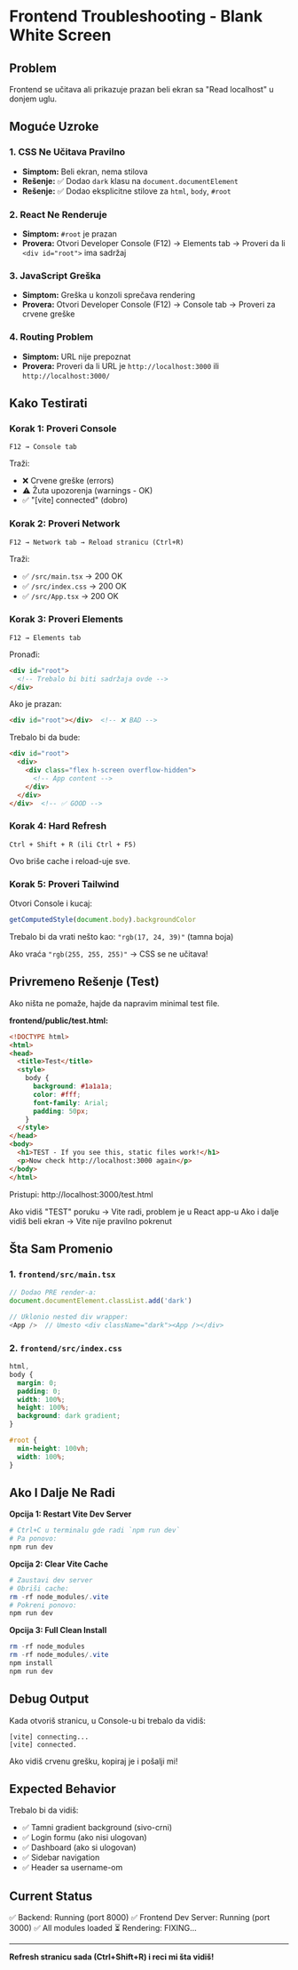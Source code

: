 # Frontend Troubleshooting - Blank White Screen

## Problem
Frontend se učitava ali prikazuje prazan beli ekran sa "Read localhost" u donjem uglu.

## Moguće Uzroke

### 1. CSS Ne Učitava Pravilno
- **Simptom:** Beli ekran, nema stilova
- **Rešenje:** ✅ Dodao `dark` klasu na `document.documentElement`
- **Rešenje:** ✅ Dodao eksplicitne stilove za `html`, `body`, `#root`

### 2. React Ne Renderuje
- **Simptom:** `#root` je prazan
- **Provera:** Otvori Developer Console (F12) → Elements tab → Proveri da li `<div id="root">` ima sadržaj

### 3. JavaScript Greška
- **Simptom:** Greška u konzoli sprečava rendering
- **Provera:** Otvori Developer Console (F12) → Console tab → Proveri za crvene greške

### 4. Routing Problem
- **Simptom:** URL nije prepoznat
- **Provera:** Proveri da li URL je `http://localhost:3000` ili `http://localhost:3000/`

## Kako Testirati

### Korak 1: Proveri Console
```
F12 → Console tab
```
Traži:
- ❌ Crvene greške (errors)
- ⚠️ Žuta upozorenja (warnings - OK)
- ✅ "[vite] connected" (dobro)

### Korak 2: Proveri Network
```
F12 → Network tab → Reload stranicu (Ctrl+R)
```
Traži:
- ✅ `/src/main.tsx` → 200 OK
- ✅ `/src/index.css` → 200 OK
- ✅ `/src/App.tsx` → 200 OK

### Korak 3: Proveri Elements
```
F12 → Elements tab
```
Pronađi:
```html
<div id="root">
  <!-- Trebalo bi biti sadržaja ovde -->
</div>
```

Ako je prazan:
```html
<div id="root"></div>  <!-- ❌ BAD -->
```

Trebalo bi da bude:
```html
<div id="root">
  <div>
    <div class="flex h-screen overflow-hidden">
      <!-- App content -->
    </div>
  </div>
</div>  <!-- ✅ GOOD -->
```

### Korak 4: Hard Refresh
```
Ctrl + Shift + R (ili Ctrl + F5)
```
Ovo briše cache i reload-uje sve.

### Korak 5: Proveri Tailwind
Otvori Console i kucaj:
```javascript
getComputedStyle(document.body).backgroundColor
```
Trebalo bi da vrati nešto kao: `"rgb(17, 24, 39)"` (tamna boja)

Ako vraća `"rgb(255, 255, 255)"` → CSS se ne učitava!

## Privremeno Rešenje (Test)

Ako ništa ne pomaže, hajde da napravim minimal test file.

**frontend/public/test.html:**
```html
<!DOCTYPE html>
<html>
<head>
  <title>Test</title>
  <style>
    body {
      background: #1a1a1a;
      color: #fff;
      font-family: Arial;
      padding: 50px;
    }
  </style>
</head>
<body>
  <h1>TEST - If you see this, static files work!</h1>
  <p>Now check http://localhost:3000 again</p>
</body>
</html>
```

Pristupi: http://localhost:3000/test.html

Ako vidiš "TEST" poruku → Vite radi, problem je u React app-u
Ako i dalje vidiš beli ekran → Vite nije pravilno pokrenut

## Šta Sam Promenio

### 1. `frontend/src/main.tsx`
```typescript
// Dodao PRE render-a:
document.documentElement.classList.add('dark')

// Uklonio nested div wrapper:
<App />  // Umesto <div className="dark"><App /></div>
```

### 2. `frontend/src/index.css`
```css
html,
body {
  margin: 0;
  padding: 0;
  width: 100%;
  height: 100%;
  background: dark gradient;
}

#root {
  min-height: 100vh;
  width: 100%;
}
```

## Ako I Dalje Ne Radi

**Opcija 1: Restart Vite Dev Server**
```powershell
# Ctrl+C u terminalu gde radi `npm run dev`
# Pa ponovo:
npm run dev
```

**Opcija 2: Clear Vite Cache**
```powershell
# Zaustavi dev server
# Obriši cache:
rm -rf node_modules/.vite
# Pokreni ponovo:
npm run dev
```

**Opcija 3: Full Clean Install**
```powershell
rm -rf node_modules
rm -rf node_modules/.vite
npm install
npm run dev
```

## Debug Output

Kada otvoriš stranicu, u Console-u bi trebalo da vidiš:
```
[vite] connecting...
[vite] connected.
```

Ako vidiš crvenu grešku, kopiraj je i pošalji mi!

## Expected Behavior

Trebalo bi da vidiš:
- ✅ Tamni gradient background (sivo-crni)
- ✅ Login formu (ako nisi ulogovan)
- ✅ Dashboard (ako si ulogovan)
- ✅ Sidebar navigation
- ✅ Header sa username-om

## Current Status

✅ Backend: Running (port 8000)
✅ Frontend Dev Server: Running (port 3000)
✅ All modules loaded
⏳ Rendering: FIXING...

---

**Refresh stranicu sada (Ctrl+Shift+R) i reci mi šta vidiš!**

